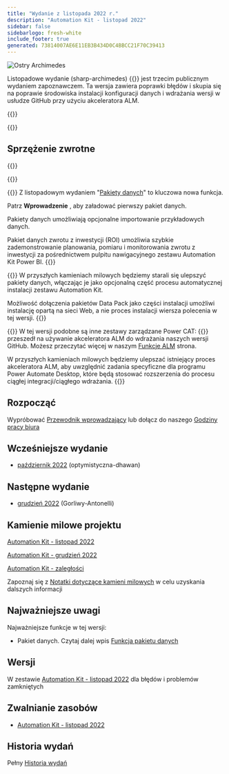 ```yaml
---
title: "Wydanie z listopada 2022 r."
description: "Automation Kit - listopad 2022"
sidebar: false
sidebarlogo: fresh-white
include_footer: true
generated: 73814007AE6E11EB3B434D0C4BBCC21F70C39413
---
```


<div class="optional">

![Ostry Archimedes](/images/sharp-archimedes.png)

Listopadowe wydanie (sharp-archimedes) {{<product-name>}} jest trzecim publicznym wydaniem zapoznawczem. Ta wersja zawiera poprawki błędów i skupia się na poprawie środowiska instalacji konfiguracji danych i wdrażania wersji w usłudze GitHub przy użyciu akceleratora ALM.

</div>

{{<presentation slides="1,2,3">}}

<div class="optional">

{{<presentationStyles>}}

## Sprzężenie zwrotne

{{<questions name="/content/pl/releases/november-2022.json" completed="Dziękujemy za przekazanie opinii" shownavigationbuttons="false" locale="pl">}}

</div>

{{<slideStyles>}}

{{<slide  id="slide1" audio="releases/november-2022/DataPacks.mp3" description="Automation Kit Overview" image="releases/november-2022/DataPacks.svg" >}}
Z listopadowym wydaniem "[Pakiety danych](/pl/features/datapacks)" to kluczowa nowa funkcja.

Patrz **Wprowadzenie** , aby załadować pierwszy pakiet danych.

Pakiety danych umożliwiają opcjonalne importowanie przykładowych danych.

Pakiet danych zwrotu z inwestycji (ROI) umożliwia szybkie zademonstrowanie planowania, pomiaru i monitorowania zwrotu z inwestycji za pośrednictwem pulpitu nawigacyjnego zestawu Automation Kit Power BI.
{{</slide>}}

{{<slide  id="slide2" audio="releases/november-2022/DataPacks-WhatsNext.mp3" description="Automation Kit Features" image="releases/november-2022/DataPacks-WhatsNext.svg?v=1" >}}
W przyszłych kamieniach milowych będziemy starali się ulepszyć pakiety danych, włączając je jako opcjonalną część procesu automatycznej instalacji zestawu Automation Kit.

Możliwość dołączenia pakietów Data Pack jako części instalacji umożliwi instalację opartą na sieci Web, a nie proces instalacji wiersza polecenia w tej wersji.
{{</slide>}}


{{<slide id="slide3" audio="releases/november-2022/alm-roadmap.mp3" description="ALM Roadmap" localImage="/images/illustrations/alm-roadmap-2022-11.svg" >}}
W tej wersji podobne są inne zestawy zarządzane Power CAT: {{<product-name>}} przeszedł na używanie akceleratora ALM do wdrażania naszych wersji GitHub. Możesz przeczytać więcej w naszym [Funkcje ALM](/pl/features/alm) strona.

W przyszłych kamieniach milowych będziemy ulepszać istniejący proces akceleratora ALM, aby uwzględnić zadania specyficzne dla programu Power Automate Desktop, które będą stosować rozszerzenia do procesu ciągłej integracji/ciągłego wdrażania.
{{</slide>}}

<div class="optional">

## Rozpocząć

Wypróbować [Przewodnik wprowadzający](/pl/get-started) lub dołącz do naszego [Godziny pracy biura](/pl/office-hours)

## Wcześniejsze wydanie

- [październik 2022](/pl/releases/october-2022) (optymistyczna-dhawan)

## Następne wydanie

- [grudzień 2022](/pl/releases/december-2022) (Gorliwy-Antonelli)

## Kamienie milowe projektu

[Automation Kit - listopad 2022](https://github.com/orgs/microsoft/projects/486/views/4)

[Automation Kit - grudzień 2022](https://github.com/orgs/microsoft/projects/486/views/5)

[Automation Kit - zaległości](https://github.com/orgs/microsoft/projects/486/views/1)

Zapoznaj się z [Notatki dotyczące kamieni milowych](/pl/releases/milestones) w celu uzyskania dalszych informacji

## Najważniejsze uwagi

Najważniejsze funkcje w tej wersji:

- Pakiet danych. Czytaj dalej wpis [Funkcja pakietu danych](/pl/features/datapacks)

## Wersji

W zestawie [Automation Kit - listopad 2022](https://github.com/microsoft/powercat-automation-kit/releases/tag/AutomationKit-November2022) dla błędów i problemów zamkniętych

## Zwalnianie zasobów

- [Automation Kit - listopad 2022](https://github.com/microsoft/powercat-automation-kit/releases/tag/AutomationKit-November2022)

## Historia wydań

Pełny [Historia wydań](/pl/releases)

</div>
